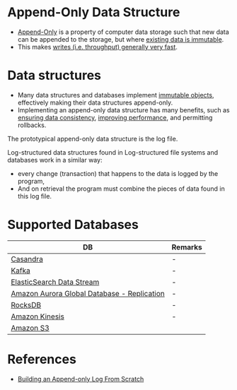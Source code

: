 # Append-Only Data Structure
- [Append-Only](https://en.wikipedia.org/wiki/Append-only) is a property of computer data storage such that new data can be appended to the storage, but where [existing data is immutable](https://en.wikipedia.org/wiki/Immutable_object).
- This makes [writes (i.e. throughput) generally very fast](LatencyThroughput.md).

# Data structures
- Many data structures and databases implement [immutable objects](https://en.wikipedia.org/wiki/Immutable_object), effectively making their data structures append-only. 
- Implementing an append-only data structure has many benefits, such as [ensuring data consistency](ReplicationAndDataConsistency.md), [improving performance](Scalability/DBScalability.md), and permitting rollbacks.

The prototypical append-only data structure is the log file. 

Log-structured data structures found in Log-structured file systems and databases work in a similar way: 
- every change (transaction) that happens to the data is logged by the program, 
- And on retrieval the program must combine the pieces of data found in this log file.

# Supported Databases

| DB                                                                                                                              | Remarks |
|---------------------------------------------------------------------------------------------------------------------------------|---------|
| [Casandra](../3_DatabaseComponents/NoSQL-Databases/ApacheCasandra.md)                                                           | -       |
| [Kafka](../4_MessageBrokers/Kafka/Readme.md)                                                                                           | -       |
| [ElasticSearch Data Stream](../3_DatabaseComponents/Search-Engines/ElasticSearch/ElasticSearchDataStreams.md)                   | -       |
| [Amazon Aurora Global Database - Replication](../../2_AWSComponents/6_DatabaseServices/AmazonRDSAurora/AuroraGlobalDatabase.md) | -       |
| [RocksDB](../3_DatabaseComponents/NoSQL-Databases/RocksDB.md)                                                                   | -       |
| [Amazon Kinesis](../../2_AWSComponents/5_MessageBrokerServices/AmazonKinesis/Readme.md)                                         | -       |
| [Amazon S3](../../2_AWSComponents/7_StorageServices/AmazonS3.md)                                                                                                                   ||

# References
- [Building an Append-only Log From Scratch](https://eileen-code4fun.medium.com/building-an-append-only-log-from-scratch-e8712b49c924)
